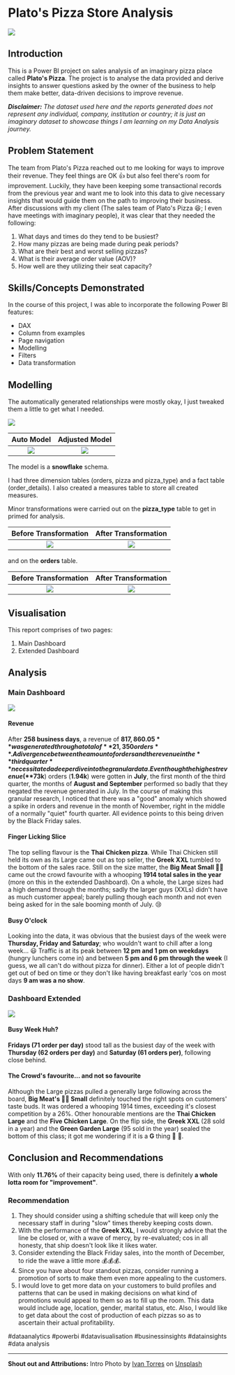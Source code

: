 # Plato's Pizza Store Analysis

![](intro_image.png)

## Introduction

This is a Power BI project on sales analysis of an imaginary pizza place called **Plato's Pizza**. The project is to analyse the data provided and derive insights to answer questions asked by the owner of the business to help them make better, data-driven decisions to improve revenue.

**_Disclaimer:_** _The dataset used here and the reports generated does not represent any individual, company, institution or country; it is just an imaginary dataset to showcase things I am learning on my Data Analysis journey._

## Problem Statement

The team from Plato's Pizza reached out to me looking for ways to improve their revenue. They feel things are OK 👍 but also feel there's room for improvement.
Luckily, they have been keeping some transactional records from the previous year and want me to look into this data to give necessary insights that would guide them on the path to improving their business.
After discussions with my client (The sales team of Plato's Pizza 😆; I even have meetings with imaginary people), it was clear that they needed the following:

1. What days and times do they tend to be busiest?
2. How many pizzas are being made during peak periods?
3. What are their best and worst selling pizzas?
4. What is their average order value (AOV)?
5. How well are they utilizing their seat capacity?

## Skills/Concepts Demonstrated

In the course of this project, I was able to incorporate the following Power BI features:
- DAX
- Column from examples
- Page navigation
- Modelling
- Filters
- Data transformation

## Modelling

The automatically generated relationships were mostly okay, I just tweaked them a little to get what I needed.

![](after_relationship.png)

Auto Model | Adjusted Model
:-----------:|:--------------:
![](before_relationships.png) | ![](after_relationship.png)


The model is a **snowflake** schema.

I had three dimension tables (orders, pizza and pizza_type) and a fact table (order_details). I also created a measures table to store all created measures.

Minor transformations were carried out on the **pizza_type** table to get in primed for analysis.

Before Transformation | After Transformation
:---------------:|:--------------:
![](before_transformation.png) | ![](after_transformation.png)

and on the **orders** table.

Before Transformation | After Transformation
:-----------------------:|:--------------:
![](before_columns.png) | ![](after_columns.png)

## Visualisation

This report comprises of two pages:
1. Main Dashboard
2. Extended Dashboard

## Analysis

### Main Dashboard
![](dashboard_main.png)

#### Revenue
After **258 business days**, a revenue of **$817,860.05** was generated through a total of **21,350 orders**.
A divergence between the amount of orders and the revenue in the **third quarter** necessitated a deeper dive into the granular data.
Even though the highest revenue (**$73k**) orders (**1.94k**) were gotten in **July**, the first month of the third quarter, the months of **August and September** performed so badly that they negated the revenue generated in July.
In the course of making this granular research, I noticed that there was a "good" anomaly which showed a spike in orders and revenue in the month of November, right in the middle of a normally "quiet" fourth quarter. All evidence points to this being driven by the Black Friday sales.

#### Finger Licking Slice
The top selling flavour is the **Thai Chicken pizza**. While Thai Chicken still held its own as its Large came out as top seller, the **Greek XXL** tumbled to the bottom of the sales race.
Still on the size matter, the **Big Meat Small 🥩🍕** came out the crowd favourite with a whooping **1914 total sales in the year** (more on this in the extended Dashboard).
On a whole, the Large sizes had a high demand through the months; sadly the larger guys (XXLs) didn't have as much customer appeal; barely pulling though each month and not even being asked for in the sale booming month of July. 😢

#### Busy O'clock
Looking into the data, it was obvious that the busiest days of the week were **Thursday, Friday and Saturday**; who wouldn't want to chill after a long week... 😃
Traffic is at its peak between **12 pm and 1 pm on weekdays** (hungry lunchers come in) and between **5 pm and 6 pm through the week** (I guess, we all can't do without pizza for dinner).
Either a lot of people didn't get out of bed on time or they don't like having breakfast early 'cos on most days **9 am was a no show**.

### Dashboard Extended
![](dashboard_ext.png)

#### Busy Week Huh?
**Fridays (71 order per day)** stood tall as the busiest day of the week with **Thursday (62 orders per day)** and **Saturday (61 orders per)**, following close behind.

#### The Crowd's favourite... and not so favourite
Although the Large pizzas pulled a generally large following across the board, **Big Meat's 🥩🍕 Small** definitely touched the right spots on customers' taste buds. It was ordered a whooping 1914 times, exceeding it's closest competition by a 26%.
Other honourable mentions are the **Thai Chicken Large** and the **Five Chicken Large**.
On the flip side, the **Greek XXL** (28 sold in a year) and the **Green Garden Large** (95 sold in the year) sealed the bottom of this class; it got me wondering if it is a **G** thing 🤔 💭.

## Conclusion and Recommendations
With only **11.76%**  of their capacity being used, there is definitely **a whole lotta room for "improvement"**.

### Recommendation
1. They should consider using a shifting schedule that will keep only the necessary staff in during "slow" times thereby keeping costs down.
2. With the performance of the **Greek XXL**, I would strongly advice that the line be closed or, with a wave of mercy, by re-evaluated; cos in all honesty, that ship doesn't look like it likes water.
3. Consider extending the Black Friday sales, into the month of December, to ride the wave a little more 💰💰💰.
4. Since you have about four standout pizzas, consider running a promotion of sorts to make them even more appealing to the customers.
5. I would love to get more data on your customers to build profiles and patterns that can be used in making decisions on what kind of promotions would appeal to them so as to fill up the room. This data would include age, location, gender, marital status, etc. Also, I would like to get data about the cost of production of each pizzas so as to ascertain their actual profitability.


#dataanalytics #powerbi #datavisualisation #businessinsights #datainsights #data analysis

------------

**Shout out and Attributions:**
Intro Photo by [Ivan Torres](https://unsplash.com/@iavnt?utm_source=unsplash&utm_medium=referral&utm_content=creditCopyText) on [Unsplash](https://unsplash.com/photos/MQUqbmszGGM?utm_source=unsplash&utm_medium=referral&utm_content=creditCopyText)
